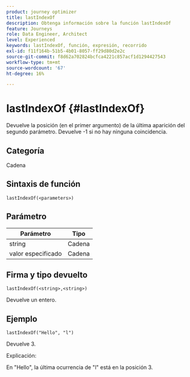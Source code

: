 ```yaml
---
product: journey optimizer
title: lastIndexOf
description: Obtenga información sobre la función lastIndexOf
feature: Journeys
role: Data Engineer, Architect
level: Experienced
keywords: lastIndexOf, función, expresión, recorrido
exl-id: f11f164b-51b5-4b01-8057-ff29d80d2e2c
source-git-commit: f8d62a702824bcfca4221c857acf1d1294427543
workflow-type: tm+mt
source-wordcount: '67'
ht-degree: 16%

---
```


# lastIndexOf {#lastIndexOf}

Devuelve la posición (en el primer argumento) de la última aparición del segundo parámetro. Devuelve -1 si no hay ninguna coincidencia.

## Categoría

Cadena

## Sintaxis de función

`lastIndexOf(<parameters>)`

## Parámetro

| Parámetro | Tipo |
|-----------|------------------|
| string | Cadena |
| valor especificado | Cadena |

## Firma y tipo devuelto

`lastIndexOf(<string>,<string>)`

Devuelve un entero.

## Ejemplo

`lastIndexOf("Hello", "l")`

Devuelve 3.

Explicación:

En &quot;Hello&quot;, la última ocurrencia de &quot;l&quot; está en la posición 3.

